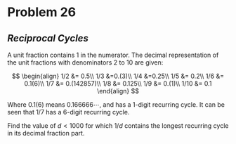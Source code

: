 # Problem 26
## _Reciprocal Cycles_



A unit fraction contains $1$ in the numerator. The decimal representation of the unit fractions with denominators $2$ to $10$ are given:

$$
    \begin{align}
    1/2 &= 0.5\\
    1/3 &=0.(3)\\
    1/4 &=0.25\\
    1/5 &= 0.2\\
    1/6 &= 0.1(6)\\
    1/7 &= 0.(142857)\\
    1/8 &= 0.125\\
    1/9 &= 0.(1)\\
    1/10 &= 0.1
    \end{align}
$$

Where $0.1(6)$ means $0.166666 \cdots$, and has a $1$-digit recurring cycle. It can be seen that $1/7$ has a $6$-digit recurring cycle.

Find the value of $d < 1000$ for which $1/d$ contains the longest recurring cycle in its decimal fraction part.
